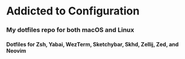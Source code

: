 # Addicted to Configuration

### My dotfiles repo for both macOS and Linux

#### Dotfiles for Zsh, Yabai, WezTerm, Sketchybar, Skhd, Zellij, Zed, and Neovim

